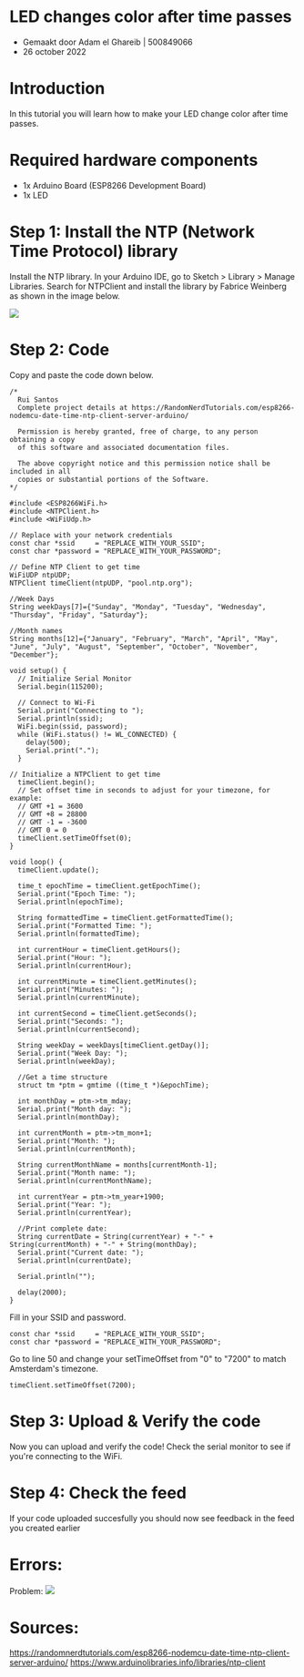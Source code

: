 # LED changes color after time passes

- Gemaakt door Adam el Ghareib | 500849066
- 26 october 2022

# Introduction

In this tutorial you will learn how to make your LED change color after time passes.

# Required hardware components

- 1x Arduino Board (ESP8266 Development Board)
- 1x LED

# Step 1: Install the NTP (Network Time Protocol) library

Install the NTP library. In your Arduino IDE, go to Sketch > Library > Manage Libraries.
Search for NTPClient and install the library by Fabrice Weinberg as shown in the image below.

<img src="/imagesiot/create_feed.png">

# Step 2: Code

Copy and paste the code down below.

~~~
/*
  Rui Santos
  Complete project details at https://RandomNerdTutorials.com/esp8266-nodemcu-date-time-ntp-client-server-arduino/
  
  Permission is hereby granted, free of charge, to any person obtaining a copy
  of this software and associated documentation files.
  
  The above copyright notice and this permission notice shall be included in all
  copies or substantial portions of the Software.
*/

#include <ESP8266WiFi.h>
#include <NTPClient.h>
#include <WiFiUdp.h>

// Replace with your network credentials
const char *ssid     = "REPLACE_WITH_YOUR_SSID";
const char *password = "REPLACE_WITH_YOUR_PASSWORD";

// Define NTP Client to get time
WiFiUDP ntpUDP;
NTPClient timeClient(ntpUDP, "pool.ntp.org");

//Week Days
String weekDays[7]={"Sunday", "Monday", "Tuesday", "Wednesday", "Thursday", "Friday", "Saturday"};

//Month names
String months[12]={"January", "February", "March", "April", "May", "June", "July", "August", "September", "October", "November", "December"};

void setup() {
  // Initialize Serial Monitor
  Serial.begin(115200);
  
  // Connect to Wi-Fi
  Serial.print("Connecting to ");
  Serial.println(ssid);
  WiFi.begin(ssid, password);
  while (WiFi.status() != WL_CONNECTED) {
    delay(500);
    Serial.print(".");
  }

// Initialize a NTPClient to get time
  timeClient.begin();
  // Set offset time in seconds to adjust for your timezone, for example:
  // GMT +1 = 3600
  // GMT +8 = 28800
  // GMT -1 = -3600
  // GMT 0 = 0
  timeClient.setTimeOffset(0);
}

void loop() {
  timeClient.update();

  time_t epochTime = timeClient.getEpochTime();
  Serial.print("Epoch Time: ");
  Serial.println(epochTime);
  
  String formattedTime = timeClient.getFormattedTime();
  Serial.print("Formatted Time: ");
  Serial.println(formattedTime);  

  int currentHour = timeClient.getHours();
  Serial.print("Hour: ");
  Serial.println(currentHour);  

  int currentMinute = timeClient.getMinutes();
  Serial.print("Minutes: ");
  Serial.println(currentMinute); 
   
  int currentSecond = timeClient.getSeconds();
  Serial.print("Seconds: ");
  Serial.println(currentSecond);  

  String weekDay = weekDays[timeClient.getDay()];
  Serial.print("Week Day: ");
  Serial.println(weekDay);    

  //Get a time structure
  struct tm *ptm = gmtime ((time_t *)&epochTime); 

  int monthDay = ptm->tm_mday;
  Serial.print("Month day: ");
  Serial.println(monthDay);

  int currentMonth = ptm->tm_mon+1;
  Serial.print("Month: ");
  Serial.println(currentMonth);

  String currentMonthName = months[currentMonth-1];
  Serial.print("Month name: ");
  Serial.println(currentMonthName);

  int currentYear = ptm->tm_year+1900;
  Serial.print("Year: ");
  Serial.println(currentYear);

  //Print complete date:
  String currentDate = String(currentYear) + "-" + String(currentMonth) + "-" + String(monthDay);
  Serial.print("Current date: ");
  Serial.println(currentDate);

  Serial.println("");

  delay(2000);
} 
~~~

Fill in your SSID and password.

~~~
const char *ssid     = "REPLACE_WITH_YOUR_SSID";
const char *password = "REPLACE_WITH_YOUR_PASSWORD";
~~~

Go to line 50 and change your setTimeOffset from "0" to "7200" to match Amsterdam's timezone.

~~~
timeClient.setTimeOffset(7200);
~~~

# Step 3: Upload & Verify the code

Now you can upload and verify the code! Check the serial monitor to see if you're connecting to the WiFi.

# Step 4: Check the feed

If your code uploaded succesfully you should now see feedback in the feed you created earlier

# Errors:

Problem:
<img src="/imagesiot/connection_error.png">



# Sources:

https://randomnerdtutorials.com/esp8266-nodemcu-date-time-ntp-client-server-arduino/
https://www.arduinolibraries.info/libraries/ntp-client
